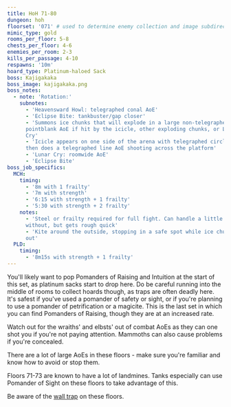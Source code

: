 ```yaml
---
title: HoH 71-80
dungeon: hoh
floorset: '071' # used to determine enemy collection and image subdirectory
mimic_type: gold
rooms_per_floor: 5-8
chests_per_floor: 4-6
enemies_per_room: 2-3
kills_per_passage: 4-10
respawns: '10m'
hoard_type: Platinum-haloed Sack
boss: Kajigakaka
boss_image: kajigakaka.png
boss_notes:
  - note: 'Rotation:'
    subnotes:
      - 'Heavensward Howl: telegraphed conal AoE'
      - 'Eclipse Bite: tankbuster/gap closer'
      - 'Summons ice chunks that will explode in a large non-telegraphed
      pointblank AoE if hit by the icicle, other exploding chunks, or Lunar
      Cry'
      - 'Icicle appears on one side of the arena with telegraphed circle AoE,
      then does a telegraphed line AoE shooting across the platform'
      - 'Lunar Cry: roomwide AoE'
      - 'Eclipse Bite'
boss_job_specifics:
  MCH:
    timing:
      - '8m with 1 frailty'
      - '7m with strength'
      - '6:15 with strength + 1 frailty'
      - '5:30 with strength + 2 frailty'
    notes:
      - 'Steel or frailty required for full fight. Can handle a little bit
      without, but gets rough quick'
      - 'Kite around the outside, stopping in a safe spot while ice chunks are
      out'
  PLD:
    timing:
      - '8m15s with strength + 1 frailty'
---
```


You'll likely want to pop Pomanders of Raising and Intuition at the start of
this set, as platinum sacks start to drop here. Do be careful running into the
middle of rooms to collect hoards though, as traps are often deadly here. It's
safest if you've used a pomander of safety or sight, or if you're planning to
use a pomander of petrification or a magicite. This is the last set in which
you can find Pomanders of Raising, though they are at an increased rate.

Watch out for the wraiths' and elbsts' out of combat AoEs as they can one shot
you if you're not paying attention. Mammoths can also cause problems if you're
concealed.

There are a lot of large AoEs in these floors - make sure you're familiar and
know how to avoid or stop them.

Floors 71-73 are known to have a lot of landmines. Tanks especially can use
Pomander of Sight on these floors to take advantage of this.

Be aware of the [wall trap](/wall_traps.html#hoh-41-79) on these floors.
